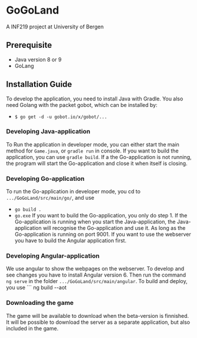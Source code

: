 # GoGoLand
A INF219 project at University of Bergen

## Prerequisite
- Java version 8 or 9
- GoLang

## Installation Guide
To develop the application, you need to install Java with Gradle. You also need Golang with the packet gobot, which can be installed by: 
- ```$ go get -d -u gobot.io/x/gobot/... ```

### Developing Java-application
To Run the application in developer mode, you can either start the main method for ``` Game.java ```, or ``` gradle run ``` in console. 
If you want to build the application, you can use ``` gradle build ```. 
If a the Go-application is not running, the program will start the Go-application and close it when itself is closing.

### Developing Go-application
To run the Go-application in developer mode, you cd to ``` .../GoGoLand/src/main/go/ ```, and use 
- ``` go build . ``` 
- ``` go.exe ```
If you want to build the Go-application, you only do step 1. 
If the Go-application is running when you start the Java-application, the Java-application will recognise the Go-application and use it. As long as the Go-application is running on port 9001. 
If you want to use the webserver you have to build the Angular application first.

### Developing Angular-application
We use angular to show the webpages on the webserver. To develop and see changes you have to install Angular version 6. 
Then run the command ``` ng serve ``` in the folder ``` .../GoGoLand/src/main/angular ```. To build and deploy, you use ``` ng build --aot

### Downloading the game
The game will be available to download when the beta-version is finnished. It will be possible to download the server as a separate application, but also included in the game.
